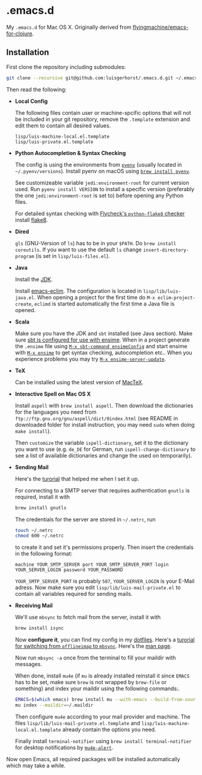 # .emacs.d

My `.emacs.d` for Mac OS X. Originally derived from [flyingmachine/emacs-for-clojure](https://github.com/flyingmachine/emacs-for-clojure).

## Installation

First clone the repository including submodules:

```sh
git clone --recursive git@github.com:luisgerhorst/.emacs.d.git ~/.emacs.d
```

Then read the following:

-   __Local Config__

    The following files contain user or machine-spcific options that will not be included in your git repository, remove the `.template` extension and edit them to contain all desired values.

    ```
    lisp/luis-machine-local.el.template
    lisp/luis-private.el.template
    ```

-   __Python Autocompletion & Syntax Checking__

    The config is using the environments from [`pyenv`](https://github.com/pyenv/pyenv) (usually located in `~/.pyenv/versions`). Install pyenv on macOS using [`brew install pyenv`](https://github.com/pyenv/pyenv#homebrew-on-mac-os-x).

    See customizeable variable `jedi:environment-root` for current version used. Run `pyenv install VERSION` to install a specific version (preferably the one `jedi:environment-root` is set to) before opening any Python files.

    For detailed syntax checking with [Flycheck's `python-flake8` checker](http://www.flycheck.org/en/latest/languages.html#syntax-checker-python-flake8) install [flake8](https://flake8.readthedocs.io/en/latest/#installation).

-   __Dired__

    `gls` (GNU-Version of `ls`) has to be in your `$PATH`. Do `brew install coreutils`. If you want to use the default `ls` change `insert-directory-program` (is set in `lisp/luis-files.el`).

-   __Java__

    Install the [JDK](http://www.oracle.com/technetwork/java/index.html).

    Install [emacs-eclim](https://github.com/emacs-eclim/emacs-eclim#installation). The configuration is located in `lisp/lib/luis-java.el`. When opening a project for the first time do `M-x eclim-project-create`, `eclimd` is started automatically the first time a Java file is opened.

-   __Scala__

    Make sure you have the JDK and `sbt` installed (see Java section). Make sure [sbt is configured for use with ensime](http://ensime.github.io/build_tools/sbt/). When in a project generate the `.ensime` file using [`M-x sbt-command ensimeConfig`](http://ensime.github.io/build_tools/sbt/#core-commands) and start ensime with [`M-x ensime`](http://ensime.github.io/editors/emacs/install/#starting) to get syntax checking, autocompletion etc.. When you experience problems you may try [`M-x ensime-server-update`](http://ensime.github.io/editors/emacs/install/#updating).

-   __TeX__

    Can be installed using the latest version of [MacTeX](http://www.tug.org/mactex/index.html).

-   __Interactive Spell on Mac OS X__

    Install `aspell` with `brew install aspell`. Then download the dictionaries for the languages you need from `ftp://ftp.gnu.org/gnu/aspell/dict/0index.html` (see README in downloaded folder for install instruction, you may need `sudo` when doing `make install`).

    Then `customize` the variable `ispell-dictionary`, set it to the dictionary you want to use (e.g. `de_DE` for German, run `ispell-change-dictionary` to see a list of available dictionaries and change the used on temporarily).

-   __Sending Mail__

    Here's the [turorial](http://justinsboringpage.blogspot.de/2013/02/configuring-emacs-to-send-icloud-mail.html) that helped me when I set it up.

    For connecting to a SMTP server that requires authentication `gnutls` is required, install it with

    ```sh
    brew install gnutls
    ```

    The credentials for the server are stored in `~/.netrc`, run

    ```sh
    touch ~/.netrc
    chmod 600 ~/.netrc
    ```

    to create it and set it's permissions properly. Then insert the credentials in the following format:

    ```
    machine YOUR_SMTP_SERVER port YOUR_SMTP_SERVER_PORT login YOUR_SERVER_LOGIN password YOUR_PASSWORD
    ```

    `YOUR_SMTP_SERVER_PORT` is probably `587`, `YOUR_SERVER_LOGIN` is your E-Mail adress. Now make sure you edit `lisp/lib/luis-mail-private.el` to contain all variables required for sending mails.

-   __Receiving Mail__

    We'll use `mbsync` to fetch mail from the server, install it with

    ```sh
    brew install isync
    ```

    Now __configure it__, you can find my config in my [dotfiles](https://github.com/luisgerhorst/dotfiles/blob/master/.mbsyncrc). Here's a [turorial for switching from `offlineimap` to `mbsync`](http://pragmaticemacs.com/emacs/migrating-from-offlineimap-to-mbsync-for-mu4e/). Here's the [man page](http://isync.sourceforge.net/mbsync.html).

    Now run `mbsync -a` once from the terminal to fill your maildir with messages.

    When done, install `mu4e` (if `mu` is already installed reinstall it since `EMACS` has to be set, make sure `brew` is not wrapped by `brew-file` or something) and index your maildir using the following commands:.

    ```sh
    EMACS=$(which emacs) brew install mu --with-emacs --build-from-source --HEAD
    mu index --maildir=~/.maildir
    ```

    Then configure `mu4e` according to your mail provider and machine. The files `lisp/lib/luis-mail-private.el.template` and `lisp/luis-machine-local.el.template` already contain the options you need.

    Finally install `terminal-notifier` using `brew install terminal-notifier` for desktop notifications by [`mu4e-alert`](https://github.com/iqbalansari/mu4e-alert).

Now open Emacs, all required packages will be installed automatically which may take a while.
